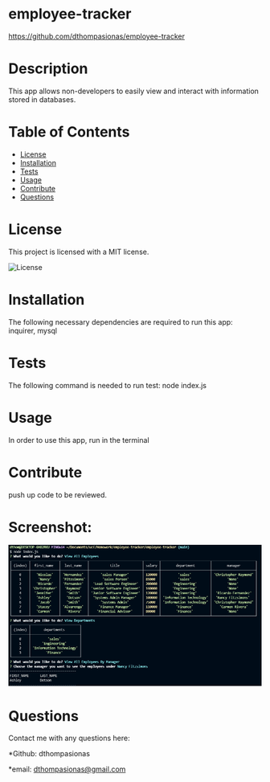 # employee-tracker 

https://github.com/dthompasionas/employee-tracker

# Description
This app allows non-developers to easily view and interact with information stored in databases.

# Table of Contents
* [License](#license) 
* [Installation](#installation)
* [Tests](#tests)
* [Usage](#usage)
* [Contribute](#contribute)
* [Questions](#questions)

# License 
This project is licensed with a MIT license.

![License](https://img.shields.io/badge/License-MIT-blue.svg)

# Installation
The following necessary dependencies are required to run this app: inquirer, mysql 

# Tests
The following command is needed to run test: node index.js

# Usage
In order to use this app, run in the terminal

# Contribute
push up code to be reviewed.

# Screenshot:
![](/assets/images/employee-screenshot.PNG)

# Questions
Contact me with any questions here:

*Github: dthompasionas

*email: dthompasionas@gmail.com 

